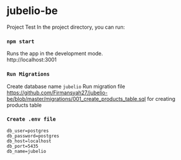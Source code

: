 # jubelio-be
Project Test
In the project directory, you can run:

### `npm start`

Runs the app in the development mode.\
http://localhost:3001

### `Run Migrations`
Create database name `jubelio`
Run migration file https://github.com/Firmansyah27/jubelio-be/blob/master/migrations/001_create_products_table.sql for creating products table


### `Create .env file`
```
db_user=postgres
db_password=postgres
db_host=localhost
db_port=5435
db_name=jubelio
```
